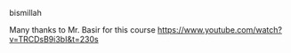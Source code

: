 bismillah

Many thanks to Mr. Basir for this course https://www.youtube.com/watch?v=TRCDsB9i3bI&t=230s
